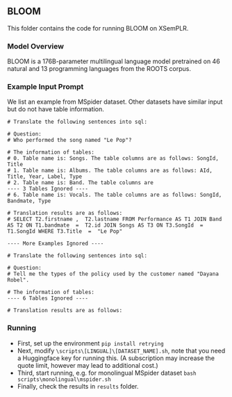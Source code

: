 ## BLOOM
This folder contains the code for running BLOOM on XSemPLR.

### Model Overview
BLOOM is a 176B-parameter multilingual language model pretrained on 46 natural and 13 programming languages from the ROOTS corpus. 

### Example Input Prompt
We list an example from MSpider dataset. Other datasets have similar input but do not have table information.
```
# Translate the following sentences into sql:

# Question:
# Who performed the song named "Le Pop"?

# The information of tables:
# 0. Table name is: Songs. The table columns are as follows: SongId, Title
# 1. Table name is: Albums. The table columns are as follows: AId, Title, Year, Label, Type
# 2. Table name is: Band. The table columns are 
---- 3 Tables Ignored ----
# 6. Table name is: Vocals. The table columns are as follows: SongId, Bandmate, Type

# Translation results are as follows:
# SELECT T2.firstname ,  T2.lastname FROM Performance AS T1 JOIN Band AS T2 ON T1.bandmate  =  T2.id JOIN Songs AS T3 ON T3.SongId  =  T1.SongId WHERE T3.Title  =  "Le Pop"

---- More Examples Ignored ---- 

# Translate the following sentences into sql:

# Question:
# Tell me the types of the policy used by the customer named "Dayana Robel".

# The information of tables:
---- 6 Tables Ignored ---- 

# Translation results are as follows:
```
### Running
- First, set up the environment `pip install retrying`
- Next, modify `\scripts\[LINGUAL]\[DATASET_NAME].sh`, note that you need a Huggingface key for running this. (A subscription may increase the quote limit, however may lead to additional cost.)
- Third, start running, e.g. for monolingual MSpider dataset `bash scripts\monolingual\mspider.sh`
- Finally, check the results in `results` folder.


